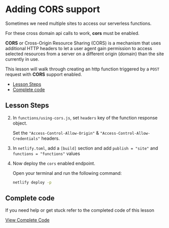 # Adding CORS support

Sometimes we need multiple sites to access our serverless functions.

For these cross domain api calls to work, **cors** must be enabled.

**CORS** or Cross-Origin Resource Sharing (CORS) is a mechanism that uses additional HTTP headers to let a user agent gain permission to access selected resources from a server on a different origin (domain) than the site currently in use.

This lesson will walk through creating an http function triggered by a `POST` request with **CORS** support enabled.

- [Lesson Steps](#lesson-steps)
- [Complete code](#complete-code)

## Lesson Steps

2. In `functions/using-cors.js`, set `headers` key of the function response object.

    Set the `"Access-Control-Allow-Origin"` & `"Access-Control-Allow-Credentials"` headers.

2. In `netlify.toml`, add a `[build]` section and add `publish = "site"` and `functions = "functions"` values

3. Now deploy the `cors` enabled endpoint.

    Open your terminal and run the following command:

    ```bash
    netlify deploy -p
    ```


## Complete code

If you need help or get stuck refer to the completed code of this lesson

[View Complete Code](https://github.com/DavidWells/netlify-functions-workshop/tree/master/lessons-code-complete/core-concepts/9-using-cors)
